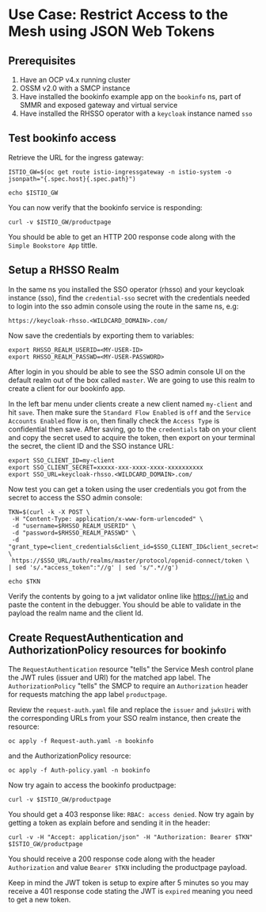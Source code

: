# Use Case: Restrict Access to the Mesh using JSON Web Tokens 

## Prerequisites

1. Have an OCP v4.x running cluster
2. OSSM v2.0 with a SMCP instance
3. Have installed the bookinfo example app on the `bookinfo` ns, part of SMMR and exposed gateway and virtual service
4. Have installed the RHSSO operator with a `keycloak` instance named `sso`

## Test bookinfo access
Retrieve the URL for the ingress gateway:
```
ISTIO_GW=$(oc get route istio-ingressgateway -n istio-system -o jsonpath="{.spec.host}{.spec.path}")
```
```
echo $ISTIO_GW
```
You can now verify that the bookinfo service is responding:
```
curl -v $ISTIO_GW/productpage
```
You should be able to get an HTTP 200 response code along with the `Simple Bookstore App` tittle.

## Setup a RHSSO Realm

In the same ns you installed the SSO operator (rhsso) and your keycloak instance (sso), find the `credential-sso` secret with the credentials needed to login into the sso admin console using the route in the same ns, e.g:
```
https://keycloak-rhsso.<WILDCARD_DOMAIN>.com/
```
Now save the credentials by exporting them to variables:
```
export RHSSO_REALM_USERID=<MY-USER-ID>
export RHSSO_REALM_PASSWD=<MY-USER-PASSWORD>
```
After login in you should be able to see the SSO admin console UI on the default realm out of the box called `master`. We are going to use this realm to create a client for our bookinfo app.

In the left bar menu under clients create a new client named `my-client` and hit `save`. Then make sure the `Standard Flow Enabled` is `off` and the `Service Accounts Enabled` flow is `on`, then finally check the `Access Type` is confidential then save.
After saving, go to the `credentials` tab on your client and copy the secret used to acquire the token, then export on your terminal the secret, the client ID and the SSO instance URL:
```
export SSO_CLIENT_ID=my-client
export SSO_CLIENT_SECRET=xxxxx-xxx-xxxx-xxxx-xxxxxxxxxx
export SSO_URL=keycloak-rhsso.<WILDCARD_DOMAIN>.com/
```
Now test you can get a token using the user credentials you got from the secret to access the SSO admin console:
```
TKN=$(curl -k -X POST \
 -H "Content-Type: application/x-www-form-urlencoded" \
 -d "username=$RHSSO_REALM_USERID" \
 -d "password=$RHSSO_REALM_PASSWD" \
 -d "grant_type=client_credentials&client_id=$SSO_CLIENT_ID&client_secret=$SSO_CLIENT_SECRET" \
 https://$SSO_URL/auth/realms/master/protocol/openid-connect/token \
| sed 's/.*access_token":"//g' | sed 's/".*//g')
```
```
echo $TKN
```
Verify the contents by going to a jwt validator online like https://jwt.io and paste the content in the debugger. You should be able to validate in the payload the realm name and the client Id.

## Create RequestAuthentication and AuthorizationPolicy resources for bookinfo

The `RequestAuthentication` resource "tells" the Service Mesh control plane the JWT rules (issuer and URI) for the matched app label. The `AuthorizationPolicy` "tells" the SMCP to require an `Authorization` header for requests matching the app label `productpage`.

Review the `request-auth.yaml` file and replace the `issuer` and `jwksUri` with the corresponding URLs from your SSO realm instance, then create the resource:
```
oc apply -f Request-auth.yaml -n bookinfo
```
and the AuthorizationPolicy resource:
```
oc apply -f Auth-policy.yaml -n bookinfo
```
Now try again to access the bookinfo productpage:
```
curl -v $ISTIO_GW/productpage
```
You should get a 403 response like: `RBAC: access denied`. Now try again by getting a token as explain before and sending it in the header:
```
curl -v -H "Accept: application/json" -H "Authorization: Bearer $TKN" $ISTIO_GW/productpage
```
You should receive a 200 response code along with the header `Authorization` and value `Bearer $TKN` including the productpage payload.

Keep in mind the JWT token is setup to expire after 5 minutes so you may receive a 401 response code stating the JWT is `expired` meaning you need to get a new token.